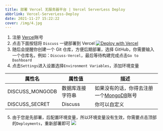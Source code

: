 ```yaml
---
title: 部署 Vercel 无服务器平台 | Vercel ServerLess Deploy
abbrlink: Vercel-ServerLess-Deploy
date: 2021-11-27 15:22:22
cover: /img/4.jpg
---
```


1. 注册 [Vercel](https://vercel.com/signup)账号
2. 点击下面按钮将 `Discuss` 一键部署到 Vercel
   [![Deploy with Vercel](https://vercel.com/button)](https://vercel.com/import/project?template=https://github.com/lete114/discuss/tree/vercel)
3. 随后会提醒你创建一个 Git 仓库，方便后期部署，选择 GitHub，你需要输入一个仓库名，例如：`Discuss-Vercel`，最后等待构建完成点击`Go to Dashboard`
4. 点击`Settings`进入设置选择`Environment Variables`，添加环境变量

| 属性名          | 属性值           | 描述     |
| --------------- | ---------------- | -------- |
| DISCUSS_MONGODB | 数据库连接字符串 | 如果没有的话，你得去注册一个[MongoDB](https://www.mongodb.com/cloud/atlas/register)账号 |
| DISCUSS_SECRET | Discuss | 你可以自定义 |

5. 由于您是先部署，后配置环境变量，所以环境变量没有生效，你需要点击顶部的`Deployments`，重新部署即可
![](/img/Vercel-ServerLess-Deploy/Redeploy.png)


